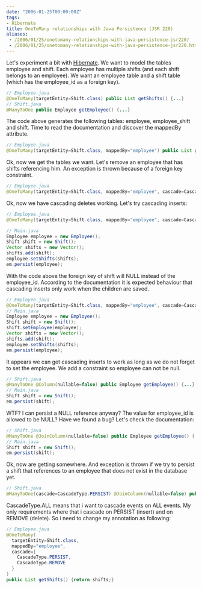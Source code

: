 ```yaml
---
date: "2006-01-25T00:00:00Z"
tags:
- Hibernate
title: OneToMany relationships with Java Persistence (JSR 220)
aliases:
 - /2006/01/25/onetomany-relationships-with-java-persistence-jsr220/
 - /2006/01/25/onetomany-relationships-with-java-persistence-jsr220.html
---
```

Let's experiment a bit with [Hibernate](http://www.hibernate.org). We want to model the tables employee and shift. Each employee has multiple shifts (and each shift belongs to an employee). We want an employee table and a shift table (which has the employee_id as a foreign key).

```java 
// Employee.java
@OneToMany(targetEntity=Shift.class) public List getShifts() {...}
// Shift.java
@ManyToOne public Employee getEmployee() {...}
```

The code above generates the following tables: employee, employee_shift and shift. Time to read the documentation and discover the mappedBy attribute.

```java
// Employee.java
@OneToMany(targetEntity=Shift.class, mappedBy="employee") public List getShifts() {...}
```

Ok, now we get the tables we want. Let's remove an employee that has shifts referencing him. An exception is thrown because of a foreign key constraint.

```java
// Employee.java
@OneToMany(targetEntity=Shift.class, mappedBy="employee", cascade=CascadeType.REMOVE) public List getShifts() {...}
```

Ok, now we have cascading deletes working. Let's try cascading inserts:

```java
// Employee.java
@OneToMany(targetEntity=Shift.class, mappedBy="employee", cascade=CascadeType.ALL) public List getShifts() {...}

// Main.java
Employee employee = new Employee();
Shift shift = new Shift();
Vector shifts = new Vector();
shifts.add(shift);
employee.setShifts(shifts);
em.persist(employee);
```

With the code above the foreign key of shift will NULL instead of the employee_id. According to the documentation it is expected behaviour that cascading inserts only work when the children are saved.

```java
// Employee.java
@OneToMany(targetEntity=Shift.class, mappedBy="employee", cascade=CascadeType.ALL) public List getShifts() {...}
// Main.java
Employee employee = new Employee();
Shift shift = new Shift(); 
shift.setEmployee(employee);
Vector shifts = new Vector();
shifts.add(shift);
employee.setShifts(shifts);
em.persist(employee);
```

It appears we can get cascading inserts to work as long as we do not forget to set the employee. We add a constraint so employee can not be null.

```java
// Shift.java
@ManyToOne @Column(nullable=false) public Employee getEmployee() {...}
// Main.java
Shift shift = new Shift();
em.persist(shift);
```

WTF? I can persist a NULL reference anyway? The value for employee_id is allowed to be NULL? Have we found a bug? Let's check the documentation:

```java
// Shift.java
@ManyToOne @JoinColumn(nullable=false) public Employee getEmployee() {...}
// Main.java
Shift shift = new Shift(); 
em.persist(shift);
```

Ok, now are getting somewhere. And exception is thrown if we try to persist a shift that references to an employee that does not exist in the database yet.

```java
// Shift.java
@ManyToOne(cascade=CascadeType.PERSIST) @JoinColumn(nullable=false) public Employee getEmployee() {...}
```

CascadeType.ALL means that i want to cascade events on ALL events. My only requirements where that i cascade on PERSIST (insert) and on REMOVE (delete). So i need to change my annotation as following:

```java
// Employee.java
@OneToMany(  
  targetEntity=Shift.class,  
  mappedBy="employee",  
  cascade={     
    CascadeType.PERSIST,    
    CascadeType.REMOVE  
  } 
)
public List getShifts() {return shifts;}
```
